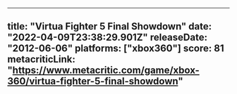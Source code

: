 
---
title: "Virtua Fighter 5 Final Showdown"
date: "2022-04-09T23:38:29.901Z"
releaseDate: "2012-06-06"
platforms: ["xbox360"]
score: 81
metacriticLink: "https://www.metacritic.com/game/xbox-360/virtua-fighter-5-final-showdown"
---
